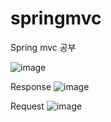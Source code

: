 # springmvc
Spring mvc 공부

![image](https://user-images.githubusercontent.com/40729223/159902299-d52f6f67-2731-411e-b9a2-ea111c7b56d1.png)

Response
![image](https://user-images.githubusercontent.com/40729223/159902202-ef94b9ce-a6d2-4ece-a751-cb6ba2e88cb2.png)


Request
![image](https://user-images.githubusercontent.com/40729223/159902224-98632b4c-c118-42e7-a2aa-96bbfa6decbf.png)
